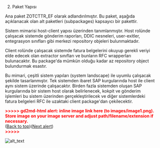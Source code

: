 ## 



2. Paket Yapısı

Ana paket ZOTCTTR_EF olarak adlandırılmıştır. Bu paket, aşağıda açıklanacak olan alt paketleri (subpackages) kapsayıcı bir pakettir.

Sistem mimarisi host-client yapısı üzerinden tanımlanmıştır. Host rolünde çalışacak sistemde gönderim raporları, DDIC nesneleri, user-exitler, entegrasyon sınıfları gibi merkezi repository objeleri bulunmaktadır. 

Client rolünde çalışacak sistemde fatura belgelerini okuyup gerekli veriyi elde edecek olan extractor sınıfları ve bunların RFC wrapperları bulunacaktır. Bu package'da mümkün olduğu kadar az repository object bulundurmak esastır. 

Bu mimari, çeşitli sistem yapıları (system landscape) ile uyumlu çalışacak şekilde tasarlanmıştır. Tek sistemden ibaret SAP kurgularında host ile client aynı sistem üzerinde çalışacaktır. Birden fazla sistemden oluşan SAP kurgularında bir sistem host olarak belirlenecek, kokpit ve gönderim işlemleri bu sistem üzerinden gerçekleştirilecek ve diğer sistemlerdeki fatura belgeleri RFC ile uzaktaki client package'dan çekilecektir.

<p id="gdcalert1" ><span style="color: red; font-weight: bold">>>>>>  gd2md-html alert: inline image link here (to images/image1.png). Store image on your image server and adjust path/filename/extension if necessary. </span><br>(<a href="#">Back to top</a>)(<a href="#gdcalert2">Next alert</a>)<br><span style="color: red; font-weight: bold">>>>>> </span></p>


![alt_text](images/image1.png "image_tooltip")